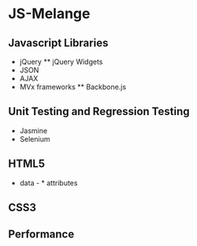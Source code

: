 JS-Melange
==========

Javascript Libraries
--------------------
* jQuery
** jQuery Widgets
* JSON
* AJAX
* MVx frameworks
** Backbone.js

Unit Testing and Regression Testing
-----------------------------------
* Jasmine
* Selenium

HTML5
-----
* data - * attributes


CSS3
----

Performance
-----------
